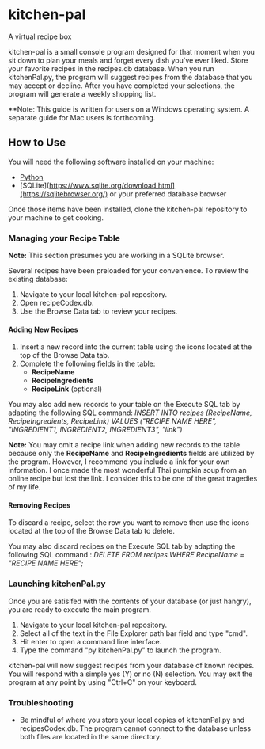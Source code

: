 # kitchen-pal
A virtual recipe box

kitchen-pal is a small console program designed for that moment when you sit down to plan your meals and forget every dish you've ever liked. Store your favorite recipes in the recipes.db database. When you run kitchenPal.py, the program will suggest recipes from the database that you may accept or decline. After you have completed your selections, the program will generate a weekly shopping list. 

**Note: This guide is written for users on a Windows operating system. A separate guide for Mac users is forthcoming. 

## How to Use 

You will need the following software installed on your machine: 

* [Python](https://www.python.org/downloads/)
* [SQLite](https://www.sqlite.org/download.html](https://sqlitebrowser.org/) or your preferred database browser
  
Once those items have been installed, clone the kitchen-pal repository to your machine to get cooking. 

### Managing your Recipe Table 
**Note:** This section presumes you are working in a SQLite browser.

Several recipes have been preloaded for your convenience. To review the existing database: 

1. Navigate to your local kitchen-pal repository.
2. Open recipeCodex.db.
3. Use the Browse Data tab to review your recipes.

#### Adding New Recipes 

1. Insert a new record into the current table using the icons located at the top of the Browse Data tab.
2. Complete the following fields in the table:
   - **RecipeName**
   - **RecipeIngredients**
   - **RecipeLink** (optional)  

You may also add new records to your table on the Execute SQL tab by adapting the following SQL command: _INSERT INTO recipes (RecipeName, RecipeIngredients, RecipeLink) VALUES ("RECIPE NAME HERE", "INGREDIENT1, INGREDIENT2, INGREDIENT3", "link")_

**Note:** You may omit a recipe link when adding new records to the table because only the **RecipeName** and **RecipeIngredients** fields are utilized by the program. However, I recommend you include a link for your own information. I once made the most wonderful Thai pumpkin soup from an online recipe but lost the link. I consider this to be one of the great tragedies of my life.

#### Removing Recipes 
To discard a recipe, select the row you want to remove then use the icons located at the top of the Browse Data tab to delete. 

You may also discard recipes on the Execute SQL tab by adapting the following SQL command : _DELETE FROM recipes WHERE RecipeName = "RECIPE NAME HERE";_

### Launching kitchenPal.py

Once you are satisifed with the contents of your database (or just hangry), you are ready to execute the main program. 

1. Navigate to your local kitchen-pal repository.
2. Select all of the text in the File Explorer path bar field and type "cmd".
3. Hit enter to open a command line interface. 
4. Type the command "py kitchenPal.py" to launch the program.

kitchen-pal will now suggest recipes from your database of known recipes. You will respond with a simple yes (Y) or no (N) selection. You may exit the program at any point by using "Ctrl+C" on your keyboard. 

### Troubleshooting 

- Be mindful of where you store your local copies of kitchenPal.py and recipesCodex.db. The program cannot connect to the database unless both files are located in the same directory.
